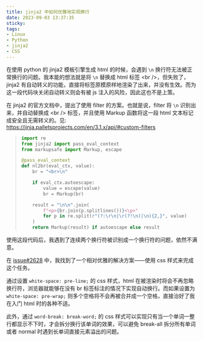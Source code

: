 ```yaml
---
title: jinja2 中如何优雅地实现换行
date: 2023-09-03 13:37:35
sticky:
tags:
- Linux
- Python
- jinja2
- CSS
---
```


在使用 python 的 jinja2 模板引擎生成 html 的时候，会遇到 `\n` 换行符无法被正常换行的问题。我本能的想法就是将 `\n` 替换成 html 标签 \<br />，但失败了，jinja2 有自动转义的功能，直接将标签原模原样地渲染了出来，并没有生效。而为这一段代码块关闭自动转义则会有被 js 注入的风险，因此这也不是上策。

在 jinja2 的官方文档中，提出了使用 filter 的方案。也就是说，filter 将 `\n` 识别出来，并自动替换成 \<br /> 标签，并且使用 Markup 函数将这一段 html 文本标记成安全且无需转义的。见: https://jinja.palletsprojects.com/en/3.1.x/api/#custom-filters

> ```python
> import re
> from jinja2 import pass_eval_context
> from markupsafe import Markup, escape
> 
> @pass_eval_context
> def nl2br(eval_ctx, value):
>     br = "<br>\n"
> 
>     if eval_ctx.autoescape:
>         value = escape(value)
>         br = Markup(br)
> 
>     result = "\n\n".join(
>         f"<p>{br.join(p.splitlines())}<\p>"
>         for p in re.split(r"(?:\r\n|\r(?!\n)|\n){2,}", value)
>     )
>     return Markup(result) if autoescape else result
> ```

使用这段代码后，我遇到了连续两个换行符被识别成一个换行符的问题，依然不满意。

在 [issue#2628](https://github.com/pallets/flask/issues/2628) 中，我找到了一个相对优雅的解决方案——使用 css 样式来完成这个任务。

通过设置 `white-space: pre-line;` 的 css 样式，html 在被渲染时将会不再忽略换行符，浏览器就能够在没有 br 标签标注的情况下实现自动换行。而如果设置为 `white-space: pre-wrap;` 则多个空格将不会再被合并成一个空格，直接治好了我在入门 html 时的各种不适。

此外，通过 `word-break: break-word;` 的 css 样式可以实现只有当一个单词一整行都显示不下时，才会拆分换行该单词的效果，可以避免 break-all 拆分所有单词或者 normal 时遇到长单词直接元素溢出的问题。

